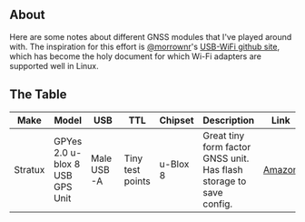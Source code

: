 ## About
Here are some notes about different GNSS modules that I've played around with. The inspiration for this effort is [@morrownr](https://github.com/morrownr)'s [USB-WiFi github site](https://github.com/morrownr/USB-WiFi), which has become the holy document for which Wi-Fi adapters are supported well in Linux. 

## The Table

<!-- |  |  |  |  |  |  |  | -->
| Make | Model | USB | TTL | Chipset| Description | Link |
| --- | --- | --- | --- | --- | --- | --- |
| Stratux | GPYes 2.0 u-blox 8 USB GPS Unit | Male USB-A | Tiny test points | u-Blox 8 | Great tiny form factor GNSS unit. Has flash storage to save config. | [Amazon](https://www.amazon.com/gp/product/B0716BK5NT/) |
